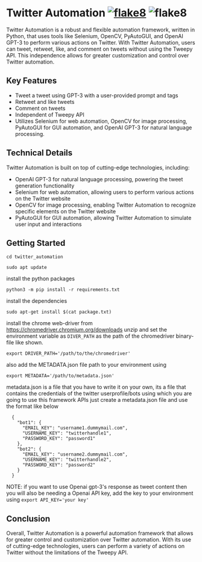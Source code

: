 # Twitter Automation  [![flake8](https://github.com/yasirfaizahmed/twitter_automation/actions/workflows/flake8.yml/badge.svg)](https://github.com/yasirfaizahmed/twitter_automation/actions/workflows/flake8.yml)     ![flake8](https://img.shields.io/badge/lines%20of%20code-1229-blueviolet)

   Twitter Automation is a robust and flexible automation framework, written in Python, that uses tools like Selenium, OpenCV, PyAutoGUI, and OpenAI GPT-3 to perform various actions on Twitter. With Twitter Automation, users can tweet, retweet, like, and comment on tweets without using the Tweepy API. This independence allows for greater customization and control over Twitter automation.

## Key Features
- Tweet a tweet using GPT-3 with a user-provided prompt and tags
- Retweet and like tweets
- Comment on tweets
- Independent of Tweepy API
- Utilizes Selenium for web automation, OpenCV for image processing, PyAutoGUI for GUI automation, and OpenAI GPT-3 for natural language processing.

## Technical Details
Twitter Automation is built on top of cutting-edge technologies, including:
- OpenAI GPT-3 for natural language processing, powering the tweet generation functionality
- Selenium for web automation, allowing users to perform various actions on the Twitter website
- OpenCV for image processing, enabling Twitter Automation to recognize specific elements on the Twitter website
- PyAutoGUI for GUI automation, allowing Twitter Automation to simulate user input and interactions

## Getting Started

`cd twitter_automation`

`sudo apt update`

install the python packages

`python3 -m pip install -r requirements.txt`

install the dependencies

`sudo apt-get install $(cat package.txt)`

install the chrome web-driver from https://chromedriver.chromium.org/downloads
unzip and set the environment variable as `DIVER_PATH` as the path of the chromedriver binary-file like shown.

`export DRIVER_PATH='/path/to/the/chromedriver'`


also add the METADATA.json file path to your environment using

`export METADATA='/path/to/metadata.json'`

metadata.json is a file that you have to write it on your own, its a file that contains the credentials of the twitter userprofile/bots using which you
are going to use this framework APIs
just create a metadata.json file and use the format like below

      {
        "bot1": {
          "EMAIL_KEY": "username1.dummymail.com",
          "USERNAME_KEY": "twitterhandle1",
          "PASSWORD_KEY": "password1"
        },
        "bot2": {
          "EMAIL_KEY": "username2.dummymail.com",
          "USERNAME_KEY": "twitterhandle2",
          "PASSWORD_KEY": "password2"
        }
      }

NOTE: 
if you want to use Openai gpt-3's response as tweet content then you will also be needing a Openai API key, add the key to your environment using
`export API_KEY='your key'`

## Conclusion
Overall, Twitter Automation is a powerful automation framework that allows for greater control and customization over Twitter automation. With its use of cutting-edge technologies, users can perform a variety of actions on Twitter without the limitations of the Tweepy API.
